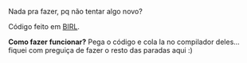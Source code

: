 Nada pra fazer, pq não tentar algo novo?

Código feito em [BIRL](https://birl-language.github.io/).

**Como fazer funcionar?** Pega o código e cola la no compilador deles... fiquei com preguiça de fazer o resto das paradas aqui :)